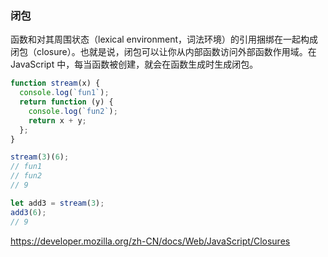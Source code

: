 ### 闭包

函数和对其周围状态（lexical environment，词法环境）的引用捆绑在一起构成闭包（closure）。也就是说，闭包可以让你从内部函数访问外部函数作用域。在 JavaScript 中，每当函数被创建，就会在函数生成时生成闭包。

```js
function stream(x) {
  console.log(`fun1`);
  return function (y) {
    console.log(`fun2`);
    return x + y;
  };
}

stream(3)(6);
// fun1
// fun2
// 9

let add3 = stream(3);
add3(6);
// 9
```

https://developer.mozilla.org/zh-CN/docs/Web/JavaScript/Closures
